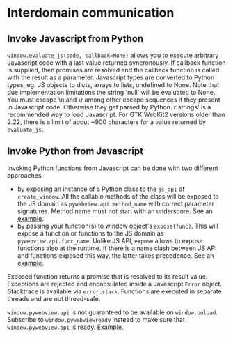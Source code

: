 # Interdomain communication


## Invoke Javascript from Python

`window.evaluate_js(code, callback=None)` allows you to execute arbitrary Javascript code with a last value returned syncronously. If callback function is supplied, then promises are resolved and the callback function is called with the result as a parameter. Javascript types are converted to Python types, eg. JS objects to dicts, arrays to lists, undefined to None. Note that due implementation limitations the string 'null' will be evaluated to None.
You must escape \n and \r among other escape sequences if they present in Javascript code. Otherwise they get parsed by Python. r'strings' is a recommended way to load Javascript. For GTK WebKit2 versions older than 2.22, there is a limit of about ~900 characters for a value returned by `evaluate_js`.


## Invoke Python from Javascript
Invoking Python functions from Javascript can be done with two different approaches.

- by exposing an instance of a Python class to the `js_api` of `create_window`. All the callable methods  of the class will be exposed to the JS domain as `pywebview.api.method_name` with correct parameter signatures. Method name must not start with an underscore. See an [example](/examples/js_api.html).
- by passing your function(s) to window object's `expose(func)`. This will expose a function or functions to the JS domain as `pywebview.api.func_name`. Unlike JS API, `expose` allows to expose functions also at the runtime. If there is a name clash between JS API and functions exposed this way, the latter takes precedence. See an [example](/examples/expose.html).

Exposed function returns a promise that is resolved to its result value. Exceptions are rejected and encapsulated inside a Javascript `Error` object. Stacktrace is available via `error.stack`. Functions are executed in separate threads and are not thread-safe.

`window.pywebview.api` is not guaranteed to be available on `window.onload`. Subscribe to `window.pywebviewready` instead to make sure that `window.pywebview.api` is ready. [Example](/examples/js_api.html).